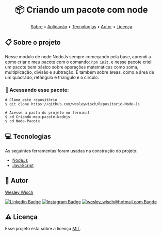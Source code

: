 <h1 align="center">  📦 Criando um pacote com node</h1>

<p align="center">  <a href="#sobre">Sobre</a>  • <a href="#aplicacao">Aplicação</a> • <a href="#techs">Tecnologias</a> • <a href="#autor">Autor</a> • <a href="#licenca">Licença</a> </p>


  <h2 id="sobre"> 📋 Sobre o projeto</h2>
  
Nesse modulo de node NodeJs sempre começando pela base, aprendi a como criar o meu pacote com o comando: ```npm init```, e nesse pacote criei um pacote bem básico sobre operações matemáticas como soma, multiplicação, divisão e subtração. E também sobre áreas, como a área de um quadrado, retângulo e triangulo e o circulo.

<h3 id="aplicacao">  🎲  Acessando esse pacote: </h3>

```
# Clone este repositório
$ git clone https://github.com/wesleywisch/Repositorio-Node-Js

# Acesse a pasta do projeto no terminal
$ cd Criando-meu-pacote-Nodejs
$ cd Node-Pacote
```
 
 <h2 id="techs"> 💻 Tecnologias</h2>
 As seguintes ferramentas foram usadas na construção do projeto:

- [NodeJs]()
- [JavaScript]()



 <h2 id="autor"> 🦸 Autor</h2>

[Wesley Wisch](https://www.linkedin.com/in/wesley-wisch)

[![Linkedin Badge](https://img.shields.io/badge/-LinkedIn-blue?style=flat-square-border&logo=Linkedin&logoColor=white&link=https://www.linkedin.com/in/wesley-wisch/)](https://www.linkedin.com/in/wesley-wisch) [![Instagram Badge](https://img.shields.io/badge/-Instagram-CC0000?style=flat-square-border&logo=Instagram&logoColor=white&link=https://www.instagram.com/wesley_wisch/)](https://www.instagram.com/wesley_wisch/) [![wesley_wisch@hotmail.com Bagde](https://img.shields.io/badge/wesley_wisch-2e7eea?style=flat-square-border&logo=microsoft-outlook&logoColor=white)](mailto:wesley_wisch@hotmail.com)

<h2 id="licenca"> ⚠️  Licença</h2>

Esse projeto esta sobre a licença [MIT](https://github.com/wesleywisch/Repositorio-Node-Js/blob/main/LICENSE).